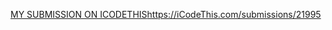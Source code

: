 [MY SUBMISSION ON ICODETHIS](https://iCodeThis.com/submissions/21995)https://iCodeThis.com/submissions/21995
